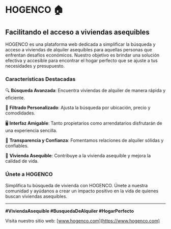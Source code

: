 # HOGENCO 🏠

## Facilitando el acceso a viviendas asequibles

HOGENCO es una plataforma web dedicada a simplificar la búsqueda y acceso a viviendas de alquiler asequibles para aquellas personas que enfrentan desafíos económicos. Nuestro objetivo es brindar una solución efectiva y accesible para encontrar el hogar perfecto que se ajuste a tus necesidades y presupuesto.

### Características Destacadas

🔍 **Búsqueda Avanzada**: Encuentra viviendas de alquiler de manera rápida y eficiente.

🎯 **Filtrado Personalizado**: Ajusta la búsqueda por ubicación, precio y comodidades.

🖥️ **Interfaz Amigable**: Tanto propietarios como arrendatarios disfrutarán de una experiencia sencilla.

🤝 **Transparencia y Confianza**: Fomentamos relaciones de alquiler sólidas y confiables.

🏡 **Vivienda Asequible**: Contribuye a la vivienda asequible y mejora la calidad de vida.

### Únete a HOGENCO

Simplifica tu búsqueda de vivienda con HOGENCO. Únete a nuestra comunidad y ayúdanos a crear un impacto positivo en la vida de quienes buscan viviendas asequibles.

---

**#ViviendaAsequible #BusquedaDeAlquiler #HogarPerfecto**

Visita nuestro sitio web: [www.hogenco.com](https://www.hogenco.com)

